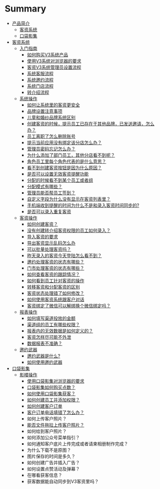# Summary

* [产品简介](README.md)
  * [客资系统](ke-zi-xi-tong.md)
  * [口袋影集](kou-dai-ying-ji.md)
* [客资系统](ke-zi-xi-tong.md)
  * [入门指南](ke-zi-xi-tong/ru-men-zhi-nan.md)
    * [如何购买V3系统产品](如何购买V3系统产品.md)
    * [使用V3系统对浏览器的要求](使用V3系统对浏览器的要求.md)
    * [客资V3系统管理员设置流程](客资V3系统管理员设置流程.md)
    * [系统客服流程](系统客服流程.md)
    * [系统邀约流程](系统邀约流程.md)
    * [系统门店流程](系统门店流程.md)
    * [转介绍流程](转介绍流程.md)
  * [系统操作](ke-zi-xi-tong/xi-tong-cao-zuo.md)
    * [如何让系统里的客资更安全](如何让系统里的客资更安全.md)
    * [品牌设置注意事项](品牌设置注意事项.md)
    * [儿童和婚纱品牌系统区别](儿童和婚纱品牌系统区别.md)
    * [创建客资的时候，提示员工已存在于其他品牌，已发送邀请，怎么办？](创建员工时提示员工已存在于其他品牌.md)
    * [员工离职了怎么删除账号](员工离职了怎么删除账号.md)
    * [提示当前应用没有绑定该分店怎么办？](提示当前应用没有绑定该分店.md)
    * [管理员密码忘记怎么办？](管理员密码忘记怎么办？.md)
    * [为什么添加了部门员工，其他分店看不到呢？](为什么添加了部门员工，其他分店看不到呢？.md)
    * [角色员工里每个角色代表的是什么意思？](角色员工里每个角色代表的是什么意思？.md)
    * [看不到创建客资按钮是因为什么原因？](看不到创建客资按钮是因为什么原因？.md)
    * [是否可以设置无效客资提醒功能](是否可以设置无效客资提醒功能.md)
    * [分配的时候看不到某个员工或者组](分配的时候看不到某个员工或者组.md)
    * [分配模式有哪些？](分配模式有哪些？.md)
    * [管理员能否帮员工签到？](管理员能否帮员工签到？.md)
    * [自定义字段为什么没有显示在客资列表里？](自定义字段为什么没有显示在客资列表里？.md)
    * [手机端收到提醒的时间为什么不是和录入客资时间同步的?](手机端提醒注意事项.md)
    * [是否可以录入重复客资](是否可以录入重复客资.md)
  * [客资操作](ke-zi-xi-tong/ke-zi-cao-zuo.md)
    * [如何创建客资？](如何创建客资？.md)
    * [没有创建转介绍客资权限的员工如何录入？](没有创建转介绍客资权限的员工如何录入？.md)
    * [导入客资的要求](导入客资的要求.md)
    * [导出客资显示乱码怎么办](导出客资显示乱码怎么办.md)
    * [可以批量处理客资吗？](可以批量处理客资吗？.md)
    * [昨天录入的客资今天登陆怎么看不到？](昨天录入的客资今天登陆怎么看不到？.md)
    * [邀约处理客资的状态有哪些？](邀约处理客资的状态有哪些？.md)
    * [门市处理客资的状态有哪些？](门市处理客资的状态有哪些？.md)
    * [如何查看客资的跟踪情况？](如何查看客资的跟踪情况？.md)
    * [如何看到员工针对客资的操作](如何看到员工针对客资的操作.md)
    * [转移客资和分配客资的区别](转移客资和分配客资的区别.md)
    * [客资状态处理错了如何修改？](客资状态处理错了如何修改？.md)
    * [如何使用客资系统跟客户对话](如何使用客资系统跟客户对话.md)
    * [客资绑定了微信可以解绑换个微信绑定吗？](客资绑定了微信可以解绑换个微信绑定吗？.md)
  * [报表操作](ke-zi-xi-tong/bao-biao-cao-zuo.md)
    * [如何填写渠道投放的金额](如何填写渠道投放的金额.md)
    * [渠道组的员工有哪些权限？](渠道组的员工有哪些权限？.md)
    * [报表内的无效数据是如何定义的？](报表内的无效数据是如何定义的？.md)
    * [客资怎样尽可能不外泄](客资怎样尽可能不外泄.md)
    * [数据报表不准确？](数据报表不准确？.md)
  * [邀约武器](ke-zi-xi-tong/yao-yue-wu-qi.md)
    * [邀约武器是什么?](ke-zi-xi-tong/yao-yue-wu-qi/yao-yue-wu-qi-shi-shi-4e483f.md)
    * [如何使用邀约武器](ke-zi-xi-tong/yao-yue-wu-qi/ru-he-shi-yong-yao-yue-wu-qi.md)
* [口袋影集](kou-dai-ying-ji.md)
  * [影楼操作](kou-dai-ying-ji/ying-lou-cao-zuo.md)
    * [使用口袋影集对浏览器的要求](kou-dai-ying-ji/ying-lou-cao-zuo/shi-yong-kou-dai-ying-ji-dui-liu-lan-qi-de-yao-qiu.md)
    * [口袋影集如何购买点数？](kou-dai-ying-ji/ying-lou-cao-zuo/kou-dai-ying-ji-ru-he-gou-mai-dian-shu-ff1f.md)
    * [如何使用口袋影集获客？](kou-dai-ying-ji/ying-lou-cao-zuo/ru-he-shi-yong-kou-dai-ying-ji-huo-ke-ff1f.md)
    * [如何创建员工并添加权限？](kou-dai-ying-ji/ying-lou-cao-zuo/ru-he-chuang-jian-yuan-gong-bing-tian-jia-quan-xian-ff1f.md)
    * [如何创建客户订单](kou-dai-ying-ji/ying-lou-cao-zuo/ru-he-chuang-jian-ke-hu-ding-dan.md)
    * [客户订单电话填错了怎么办？](kou-dai-ying-ji/ying-lou-cao-zuo/ke-hu-ding-dan-dian-hua-tian-cuo-le-zen-yao-ban-ff1f.md)
    * 如何上传客户照片？
    * [能否文件拖拉上传客户照片？](kou-dai-ying-ji/ying-lou-cao-zuo/neng-fou-wen-jian-tuo-la-shang-chuan-ke-hu-zhao-pian-ff1f.md)
    * 如何给到客户照片？
    * 如何添加公众号菜单指引？
    * 如何通知客户底片上传完成或者请柬相册制作完成？
    * 为什么下载不是原图？
    * 图片保存的时间是多久？
    * 如何创建广告并插入广告？
    * 如何设置点赞活动及弹幕？
    * 在哪看获客信息？
    * 获客数据能自动同步到V3客资里吗？


